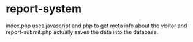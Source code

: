 # report-system
index.php uses javascript and php to get meta info about the visitor and report-submit.php actually saves the data into the database. 
